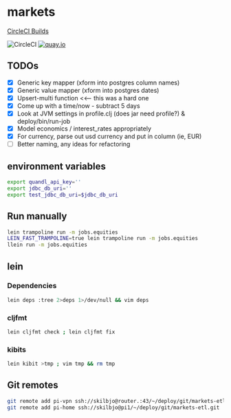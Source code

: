 # markets

[CircleCI Builds](https://circleci.com/gh/skilbjo/markets-etl)

![CircleCI](https://circleci.com/gh/skilbjo/markets-etl/tree/master.svg?style=shield&circle_token=df58a0027114c540a956e9d1a075d58897ede76d)
[![quay.io](https://quay.io/repository/skilbjo/markets-etl/status "Docker Repository on Quay")](https://quay.io/repository/skilbjo/markets-etl)

## TODOs

- [X] Generic key mapper (xform into postgres column names)
- [X] Generic value mapper (xform into postgres dates)
- [X] Upsert-multi function <<-- this was a hard one
- [X] Come up with a time/now - subtract 5 days
- [X] Look at JVM settings in profile.clj (does jar need profile?) & deploy/bin/run-job
- [X] Model economics / interest_rates appropriately
- [X] For currency, parse out usd currency and put in column (ie, EUR)
- [ ] Better naming, any ideas for refactoring

## environment variables
```bash
export quandl_api_key=''
export jdbc_db_uri=''
export test_jdbc_db_uri=$jdbc_db_uri
```

## Run manually

```bash
lein trampoline run -m jobs.equities
LEIN_FAST_TRAMPOLINE=true lein trampoline run -m jobs.equities
llein run -m jobs.equities
```

## lein

### Dependencies
```bash
lein deps :tree 2>deps 1>/dev/null && vim deps
```

### cljfmt
```bash
lein cljfmt check ; lein cljfmt fix
```

### kibits
```bash
lein kibit >tmp ; vim tmp && rm tmp
```

## Git remotes

```bash
git remote add pi-vpn ssh://skilbjo@router.:43/~/deploy/git/markets-etl.git
git remote add pi-home ssh://skilbjo@pi1/~/deploy/git/markets-etl.git
```




